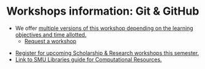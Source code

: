 
# Workshops information: Git & GitHub
- We offer [multiple versions of this workshop depending on the learning objectives and time allotted.](https://southernmethodistuniversity.github.io/git/index.html)
  - [Request a workshop](https://www.smu.edu/libraries/help/workshops)
* [Register for upcoming Scholarship & Research workshops this semester.](https://libcal.smu.edu/calendar/?cid=-1&t=g&d=0000-00-00&cal=-1&ct=55599&inc=0)
* [Link to SMU Libraries guide for Computational Resources.](https://guides.smu.edu/computationalskills)
